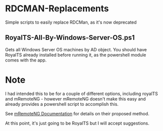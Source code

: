 # RDCMAN-Replacements
Simple scripts to easily replace RDCMan, as it's now deprecated

## RoyalTS-All-By-Windows-Server-OS.ps1
Gets all Windows Server OS machines by AD object. You should have RoyalTS already installed before running it, as the powershell module comes with the app.

# Note

I had intended this to be for a couple of different options, including royalTS and mRemoteNG - however mRemoteNG doesn't make this easy and already provides a powershell script to accomplish this.

See [mRemoteNG Documentation](https://mremoteng.readthedocs.io/en/latest/howtos/bulk_connections.html) for details on their proposed method.

At this point, it's just going to be RoyalTS but I will accept suggestions.